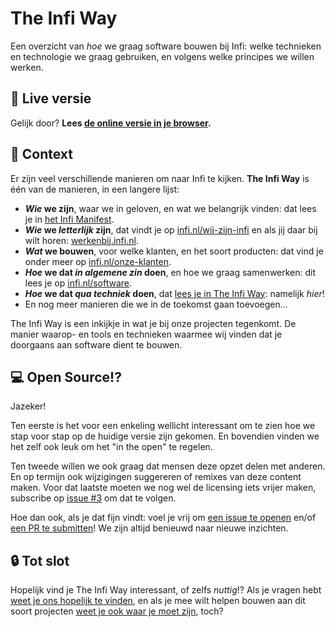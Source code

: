 # The Infi Way

Een overzicht van _hoe_ we graag software bouwen bij Infi: welke technieken en technologie we graag gebruiken, en volgens welke principes we willen werken.

## 🚀 Live versie

Gelijk door?
**Lees [de online versie in je browser](https://infi-nl.github.io/the-infi-way).**

## 🧡 Context

Er zijn veel verschillende manieren om naar Infi te kijken.
**The Infi Way** is één van de manieren, in een langere lijst:

- **_Wie_ we zijn**, waar we in geloven, en wat we belangrijk vinden: dat lees je in [het Infi Manifest](https://infi.nl/manifest/).
- **_Wie_ we _letterlijk_ zijn**, dat vindt je op [infi.nl/wij-zijn-infi](https://infi.nl/wij-zijn-infi/) en als jij daar bij wilt horen: [werkenbij.infi.nl](https://werkenbij.infi.nl/).
- **_Wat_ we bouwen**, voor welke klanten, en het soort producten: dat vind je onder meer op [infi.nl/onze-klanten](https://infi.nl/onze-klanten/).
- **_Hoe_ we dat _in algemene zin_ doen**, en hoe we graag samenwerken: dit lees je op [infi.nl/software](https://infi.nl/software/).
- **_Hoe_ we dat _qua techniek_ doen**, dat [lees je in The Infi Way](https://infi-nl.github.io/the-infi-way): namelijk _hier_!
- En nog meer manieren die we in de toekomst gaan toevoegen...

The Infi Way is een inkijkje in wat je bij onze projecten tegenkomt.
De manier waarop- en tools en technieken waarmee wij vinden dat je doorgaans aan software dient te bouwen.

## 💻 Open Source!?

Jazeker!

Ten eerste is het voor een enkeling wellicht interessant om te zien hoe we stap voor stap op de huidige versie zijn gekomen.
En bovendien vinden we het zelf ook leuk om het "in the open" te regelen.

Ten tweede willen we ook graag dat mensen deze opzet delen met anderen.
En op termijn ook wijzigingen suggereren of remixes van deze content maken.
Voor dat laatste moeten we nog wel de licensing iets vrijer maken, subscribe op [issue #3](https://github.com/infi-nl/the-infi-way/issues/3) om dat te volgen.

Hoe dan ook, als je dat fijn vindt: voel je vrij om [een issue te openen](https://github.com/infi-nl/the-infi-way/issues/new) en/of [een PR te submitten](https://github.com/infi-nl/the-infi-way/pulls)!
We zijn altijd benieuwd naar nieuwe inzichten.

## 🔒 Tot slot

Hopelijk vind je The Infi Way interessant, of zelfs _nuttig_!?
Als je vragen hebt [weet je ons hopelijk te vinden](https://infi.nl/contact/), en als je mee wilt helpen bouwen aan dit soort projecten [weet je ook waar je moet zijn](https://werkenbij.infi.nl/), toch?
